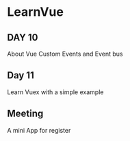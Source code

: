 # LearnVue

## DAY 10 
About Vue Custom Events and Event bus

## Day 11 
Learn Vuex with a simple example

## Meeting
A mini App for register
